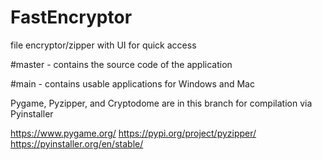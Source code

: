 # FastEncryptor
file encryptor/zipper with UI for quick access

#master - contains the source code of the application

#main - contains usable applications for Windows and Mac

Pygame, Pyzipper, and Cryptodome are in this branch for compilation via Pyinstaller

https://www.pygame.org/
https://pypi.org/project/pyzipper/
https://pyinstaller.org/en/stable/
